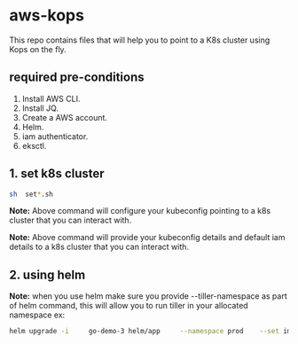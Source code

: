 # aws-kops

This repo contains files that will help you to point to a K8s cluster using Kops on the fly.

## required pre-conditions

1. Install AWS CLI.
2. Install JQ.
3. Create a AWS account.
4. Helm.
5. iam authenticator.
6. eksctl.

## 1. set k8s cluster

```bash
sh  set*.sh

```

**Note:**
Above command will configure your kubeconfig pointing to a k8s cluster that you can interact with.

**Note:**
Above command will provide your kubeconfig details and default iam details to a k8s cluster that you can interact with.

## 2. using helm

**Note:**
when you use helm make sure you provide --tiller-namespace as part of helm command, this will allow you to run tiller in your allocated namespace
ex:

```bash
helm upgrade -i     go-demo-3 helm/app     --namespace prod    --set image.tag=1.0     --set ingress.host=$APP_DOMAIN  --tiller-namespace=dev
```